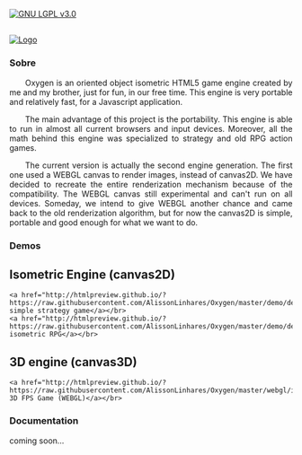 
[![GNU LGPL v3.0](http://www.gnu.org/graphics/lgplv3-88x31.png)](http://www.gnu.org/licenses/lgpl.html)
##
[![Logo](https://raw.githubusercontent.com/AlissonLinhares/Oxygen/master/logo/logo.png)](#)

### Sobre

<p style="text-indent: 2em;" align="justify">
Oxygen is an oriented object isometric HTML5 game engine created by me and my brother, just for fun, in our free time. This engine is very portable and relatively fast, for a Javascript application.
</p>

<p style="text-indent: 2em;" align="justify">
The main advantage of this project is the portability. This engine is able to run in almost all current browsers and input devices. Moreover, all the math behind this engine was specialized to strategy and old RPG action games.
</p>

<p style="text-indent: 2em;" align="justify">
The current version is actually the second engine generation. The first one used a WEBGL canvas to render images, instead of canvas2D. We have decided to recreate the entire renderization mechanism because of the compatibility. The WEBGL canvas still experimental and can't run on all devices. Someday, we intend to give WEBGL another chance and came back to the old renderization algorithm, but for now the canvas2D is simple, portable and good enough for what we want to do.
</p>

### Demos
## Isometric Engine (canvas2D)
	<a href="http://htmlpreview.github.io/?https://raw.githubusercontent.com/AlissonLinhares/Oxygen/master/demo/demo.html">A simple strategy game</a></br>
	<a href="http://htmlpreview.github.io/?https://raw.githubusercontent.com/AlissonLinhares/Oxygen/master/demo/demo2.html">A isometric RPG</a></br>
	
## 3D engine (canvas3D)
	<a href="http://htmlpreview.github.io/?https://raw.githubusercontent.com/AlissonLinhares/Oxygen/master/webgl/index.html">A 3D FPS Game (WEBGL)</a></br>

### Documentation
coming soon...
